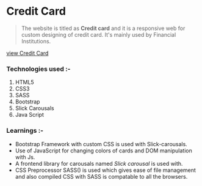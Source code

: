 # Credit Card

> The website is titled as **Credit card** and it is a responsive web for custom designing of credit card. It's mainly used by Financial Institutions. 

[view Credit Card](http://credit-card-web-for-banking2023.surge.sh/)

### Technologies used :-
1. HTML5
2. CSS3
3. SASS 
4. Bootstrap
5. Slick Carousals
6. Java Script

### Learnings :-
- Bootstrap Framework with custom CSS is used with Slick-carousals.
- Use of JavaScript for changing colors of cards and DOM manipulation with Js.
- A frontend library for carousals named *Slick carousal* is used with. 
- CSS Preprocessor SASS() is used which gives ease of file management and also compiled CSS with SASS is compatable to all the browsers.